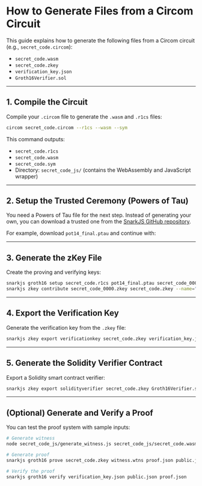 # How to Generate Files from a Circom Circuit

This guide explains how to generate the following files from a Circom circuit (e.g., `secret_code.circom`):

- `secret_code.wasm`
- `secret_code.zkey`
- `verification_key.json`
- `Groth16Verifier.sol`

---

## 1. Compile the Circuit
Compile your `.circom` file to generate the `.wasm` and `.r1cs` files:

```bash
circom secret_code.circom --r1cs --wasm --sym
```

This command outputs:
- `secret_code.r1cs`
- `secret_code.wasm`
- `secret_code.sym`
- Directory: `secret_code_js/` (contains the WebAssembly and JavaScript wrapper)

---

## 2. Setup the Trusted Ceremony (Powers of Tau)
You need a Powers of Tau file for the next step. Instead of generating your own, you can download a trusted one from the [SnarkJS GitHub repository](https://github.com/iden3/snarkjs?tab=readme-ov-file).

For example, download `pot14_final.ptau` and continue with:

---

## 3. Generate the zKey File
Create the proving and verifying keys:

```bash
snarkjs groth16 setup secret_code.r1cs pot14_final.ptau secret_code_0000.zkey
snarkjs zkey contribute secret_code_0000.zkey secret_code.zkey --name="1st Contributor"
```

---

## 4. Export the Verification Key
Generate the verification key from the `.zkey` file:

```bash
snarkjs zkey export verificationkey secret_code.zkey verification_key.json
```

---

## 5. Generate the Solidity Verifier Contract
Export a Solidity smart contract verifier:

```bash
snarkjs zkey export solidityverifier secret_code.zkey Groth16Verifier.sol
```

---

## (Optional) Generate and Verify a Proof
You can test the proof system with sample inputs:

```bash
# Generate witness
node secret_code_js/generate_witness.js secret_code_js/secret_code.wasm input.json witness.wtns

# Generate proof
snarkjs groth16 prove secret_code.zkey witness.wtns proof.json public.json

# Verify the proof
snarkjs groth16 verify verification_key.json public.json proof.json
```
